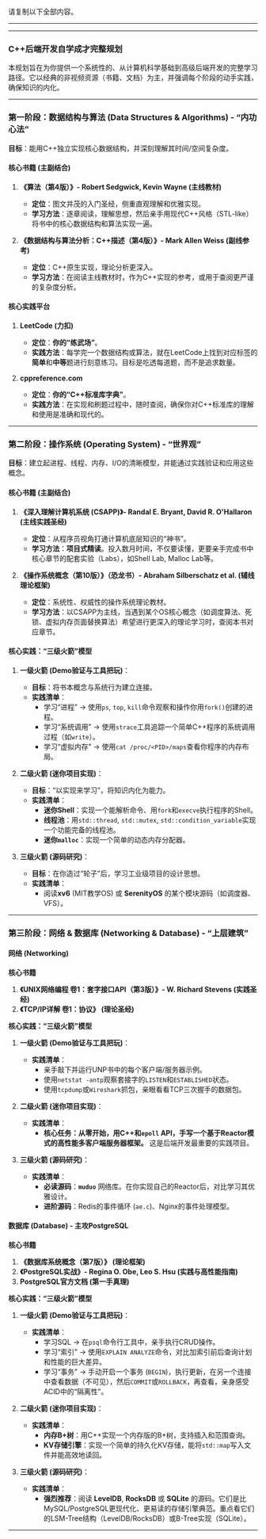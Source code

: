 

请复制以下全部内容。

---
---

### **C++后端开发自学成才完整规划**

本规划旨在为你提供一个系统性的、从计算机科学基础到高级后端开发的完整学习路径。它以经典的非视频资源（书籍、文档）为主，并强调每个阶段的动手实践，确保知识的内化。

---

### **第一阶段：数据结构与算法 (Data Structures & Algorithms) - “内功心法”**

**目标**：能用C++独立实现核心数据结构，并深刻理解其时间/空间复杂度。

#### **核心书籍 (主副结合)**

1.  **《算法（第4版）》- Robert Sedgwick, Kevin Wayne (主线教材)**
    *   **定位**：图文并茂的入门圣经，侧重直观理解和优雅实现。
    *   **学习方法**：逐章阅读，理解思想，然后亲手用现代C++风格（STL-like）将书中的核心数据结构和算法实现一遍。

2.  **《数据结构与算法分析：C++描述（第4版）》- Mark Allen Weiss (副线参考)**
    *   **定位**：C++原生实现，理论分析更深入。
    *   **学习方法**：在阅读主线教材时，作为C++实现的参考，或用于查阅更严谨的复杂度分析。

#### **核心实践平台**

1.  **LeetCode (力扣)**
    *   **定位**：**你的“练武场”**。
    *   **实践方法**：每学完一个数据结构或算法，就在LeetCode上找到对应标签的**简单**和**中等**题进行刻意练习。目标是吃透每道题，而不是追求数量。

2.  **cppreference.com**
    *   **定位**：**你的“C++标准库字典”**。
    *   **实践方法**：在实现和刷题过程中，随时查阅，确保你对C++标准库的理解和使用是准确和现代的。

---

### **第二阶段：操作系统 (Operating System) - “世界观”**

**目标**：建立起进程、线程、内存、I/O的清晰模型，并能通过实践验证和应用这些概念。

#### **核心书籍 (主副结合)**

1.  **《深入理解计算机系统 (CSAPP)》- Randal E. Bryant, David R. O'Hallaron (主线实践圣经)**
    *   **定位**：从程序员视角打通计算机底层知识的“神书”。
    *   **学习方法**：**项目式精读**。投入数月时间，不仅要读懂，更要亲手完成书中核心章节的配套实验（Labs），如Shell Lab, Malloc Lab等。

2.  **《操作系统概念（第10版）》（恐龙书）- Abraham Silberschatz et al. (辅线理论框架)**
    *   **定位**：系统性、权威性的操作系统理论教材。
    *   **学习方法**：以CSAPP为主线，当遇到某个OS核心概念（如调度算法、死锁、虚拟内存页面替换算法）希望进行更深入的理论学习时，查阅本书对应章节。

#### **核心实践：“三级火箭”模型**

1.  **一级火箭 (Demo验证与工具把玩)**：
    *   **目标**：将书本概念与系统行为建立连接。
    *   **实践清单**：
        *   学习“进程” -> 使用`ps`, `top`, `kill`命令观察和操作你用`fork()`创建的进程。
        *   学习“系统调用” -> 使用`strace`工具追踪一个简单C++程序的系统调用过程（如`write`）。
        *   学习“虚拟内存” -> 使用`cat /proc/<PID>/maps`查看你程序的内存布局。

2.  **二级火箭 (迷你项目实现)**：
    *   **目标**：“以实现来学习”，将知识内化为能力。
    *   **实践清单**：
        *   **迷你Shell**：实现一个能解析命令、用`fork`和`execve`执行程序的Shell。
        *   **线程池**：用`std::thread`, `std::mutex`, `std::condition_variable`实现一个功能完备的线程池。
        *   **迷你`malloc`**：实现一个简单的动态内存分配器。

3.  **三级火箭 (源码研究)**：
    *   **目标**：在你造过“轮子”后，学习工业级项目的设计思想。
    *   **实践清单**：
        *   阅读**xv6** (MIT教学OS) 或 **SerenityOS** 的某个模块源码（如调度器、VFS）。

---

### **第三阶段：网络 & 数据库 (Networking & Database) - “上层建筑”**

#### **网络 (Networking)**

**核心书籍**

1.  **《UNIX网络编程 卷1：套字接口API（第3版）》- W. Richard Stevens (实践圣经)**
2.  **《TCP/IP详解 卷1：协议》 (理论圣经)**

**核心实践：“三级火箭”模型**

1.  **一级火箭 (Demo验证与工具把玩)**：
    *   **实践清单**：
        *   亲手敲下并运行UNP书中的每个客户端/服务器示例。
        *   使用`netstat -antp`观察套接字的`LISTEN`和`ESTABLISHED`状态。
        *   使用`tcpdump`或`Wireshark`抓包，亲眼看看TCP三次握手的数据包。

2.  **二级火箭 (迷你项目实现)**：
    *   **实践清单**：
        *   **核心任务：从零开始，用C++和`epoll` API，手写一个基于Reactor模式的高性能多客户端服务器框架。** 这是后端开发最重要的实践项目。

3.  **三级火箭 (源码研究)**：
    *   **实践清单**：
        *   **必读源码**：**`muduo`** 网络库。在你实现自己的Reactor后，对比学习其优雅设计。
        *   **进阶源码**：Redis的事件循环 (`ae.c`)、Nginx的事件处理模型。

#### **数据库 (Database) - 主攻PostgreSQL**

**核心书籍**

1.  **《数据库系统概念（第7版）》 (理论框架)**
2.  **《PostgreSQL实战》- Regina O. Obe, Leo S. Hsu (实践与高性能指南)**
3.  **PostgreSQL官方文档 (第一手真理)**

**核心实践：“三级火箭”模型**

1.  **一级火箭 (Demo验证与工具把玩)**：
    *   **实践清单**：
        *   学习SQL -> 在`psql`命令行工具中，亲手执行CRUD操作。
        *   学习“索引” -> 使用`EXPLAIN ANALYZE`命令，对比加索引前后查询计划和性能的巨大差异。
        *   学习“事务” -> 手动开启一个事务 (`BEGIN`)，执行更新，在另一个连接中查看数据（不可见），然后`COMMIT`或`ROLLBACK`，再查看，亲身感受ACID中的“隔离性”。

2.  **二级火箭 (迷你项目实现)**：
    *   **实践清单**：
        *   **内存B+树**：用C++实现一个内存版的B+树，支持插入和范围查询。
        *   **KV存储引擎**：实现一个简单的持久化KV存储，能将`std::map`写入文件并能高效地读回。

3.  **三级火箭 (源码研究)**：
    *   **实践清单**：
        *   **强烈推荐**：阅读 **LevelDB**, **RocksDB** 或 **SQLite** 的源码。它们是比MySQL/PostgreSQL更现代化、更易读的存储引擎典范。重点看它们的LSM-Tree结构（LevelDB/RocksDB）或B-Tree实现（SQLite）。

---
